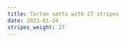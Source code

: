 ```yaml
---
title: Tartan setts with 27 stripes
date: 2023-01-24
stripes_weight: 27
---
```

<no value>

<no value>